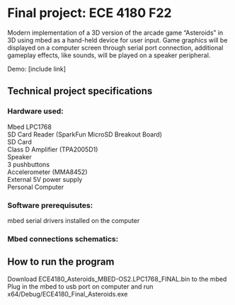 # Final project: ECE 4180 F22

Modern implementation of a 3D version of the arcade game “Asteroids” in 3D using mbed as a hand-held device for user input. Game graphics will be displayed on a computer screen through serial port connection, additional gameplay effects, like sounds, will be played on a speaker peripheral.

Demo: [include link]

## Technical project specifications

### Hardware used:
Mbed LPC1768  
SD Card Reader (SparkFun MicroSD Breakout Board)  
SD Card  
Class D Amplifier (TPA2005D1)  
Speaker  
3 pushbuttons  
Accelerometer (MMA8452)  
External 5V power supply  
Personal Computer  

### Software prerequisutes:
mbed serial drivers installed on the computer

### Mbed connections schematics:

## How to run the program
Download ECE4180_Asteroids_MBED-OS2.LPC1768_FINAL.bin to the mbed  
Plug in the mbed to usb port on computer and run x64/Debug/ECE4180_Final_Asteroids.exe

